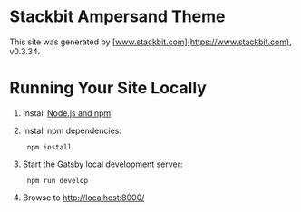 # Stackbit Ampersand Theme

This site was generated by [www.stackbit.com](https://www.stackbit.com), v0.3.34.

# Running Your Site Locally

1. Install [Node.js and npm](https://nodejs.org/en/)

1. Install npm dependencies:

        npm install



1. Start the Gatsby local development server:

        npm run develop

1. Browse to [http://localhost:8000/](http://localhost:8000/)
